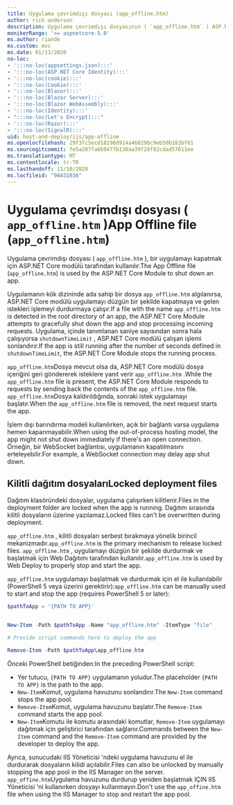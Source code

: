 ```yaml
---
title: Uygulama çevrimdışı dosyası (app_offline.htm)
author: rick-anderson
description: Uygulama çevrimdışı dosyasının ( `app_offline.htm` ) ASP.NET Core modülüyle nasıl çalıştığını öğrenin.
monikerRange: '>= aspnetcore-5.0'
ms.author: riande
ms.custom: mvc
ms.date: 01/13/2020
no-loc:
- ':::no-loc(appsettings.json):::'
- ':::no-loc(ASP.NET Core Identity):::'
- ':::no-loc(cookie):::'
- ':::no-loc(Cookie):::'
- ':::no-loc(Blazor):::'
- ':::no-loc(Blazor Server):::'
- ':::no-loc(Blazor WebAssembly):::'
- ':::no-loc(Identity):::'
- ":::no-loc(Let's Encrypt):::"
- ':::no-loc(Razor):::'
- ':::no-loc(SignalR):::'
uid: host-and-deploy/iis/app-offline
ms.openlocfilehash: 29f3fc5ecd18196d914a46629bc9eb50b183bf61
ms.sourcegitcommit: fe5a287fa6b9477b130aa39728f82cdad57611ee
ms.translationtype: MT
ms.contentlocale: tr-TR
ms.lasthandoff: 11/10/2020
ms.locfileid: "94431036"
---
```

# <a name="app-offline-file-app_offlinehtm"></a><span data-ttu-id="64d36-103">Uygulama çevrimdışı dosyası ( `app_offline.htm` )</span><span class="sxs-lookup"><span data-stu-id="64d36-103">App Offline file (`app_offline.htm`)</span></span>

<span data-ttu-id="64d36-104">Uygulama çevrimdışı dosyası ( `app_offline.htm` ), bir uygulamayı kapatmak için ASP.NET Core modülü tarafından kullanılır.</span><span class="sxs-lookup"><span data-stu-id="64d36-104">The App Offline file (`app_offline.htm`) is used by the ASP.NET Core Module to shut down an app.</span></span>

<span data-ttu-id="64d36-105">Uygulamanın kök dizininde ada sahip bir dosya `app_offline.htm` algılanırsa, ASP.NET Core modülü uygulamayı düzgün bir şekilde kapatmaya ve gelen istekleri işlemeyi durdurmaya çalışır.</span><span class="sxs-lookup"><span data-stu-id="64d36-105">If a file with the name `app_offline.htm` is detected in the root directory of an app, the ASP.NET Core Module attempts to gracefully shut down the app and stop processing incoming requests.</span></span> <span data-ttu-id="64d36-106">Uygulama, içinde tanımlanan saniye sayısından sonra hala çalışıyorsa `shutdownTimeLimit` , ASP.NET Core modülü çalışan işlemi sonlandırır.</span><span class="sxs-lookup"><span data-stu-id="64d36-106">If the app is still running after the number of seconds defined in `shutdownTimeLimit`, the ASP.NET Core Module stops the running process.</span></span>

<span data-ttu-id="64d36-107">`app_offline.htm`Dosya mevcut olsa da, ASP.NET Core modülü dosya içeriğini geri göndererek isteklere yanıt verir `app_offline.htm` .</span><span class="sxs-lookup"><span data-stu-id="64d36-107">While the `app_offline.htm` file is present, the ASP.NET Core Module responds to requests by sending back the contents of the `app_offline.htm` file.</span></span> <span data-ttu-id="64d36-108">`app_offline.htm`Dosya kaldırıldığında, sonraki istek uygulamayı başlatır.</span><span class="sxs-lookup"><span data-stu-id="64d36-108">When the `app_offline.htm` file is removed, the next request starts the app.</span></span>

<span data-ttu-id="64d36-109">İşlem dışı barındırma modeli kullanılırken, açık bir bağlantı varsa uygulama hemen kapanmayabilir.</span><span class="sxs-lookup"><span data-stu-id="64d36-109">When using the out-of-process hosting model, the app might not shut down immediately if there's an open connection.</span></span> <span data-ttu-id="64d36-110">Örneğin, bir WebSocket bağlantısı, uygulamanın kapatılmasını erteleyebilir.</span><span class="sxs-lookup"><span data-stu-id="64d36-110">For example, a WebSocket connection may delay app shut down.</span></span>

## <a name="locked-deployment-files"></a><span data-ttu-id="64d36-111">Kilitli dağıtım dosyaları</span><span class="sxs-lookup"><span data-stu-id="64d36-111">Locked deployment files</span></span>

<span data-ttu-id="64d36-112">Dağıtım klasöründeki dosyalar, uygulama çalışırken kilitlenir.</span><span class="sxs-lookup"><span data-stu-id="64d36-112">Files in the deployment folder are locked when the app is running.</span></span> <span data-ttu-id="64d36-113">Dağıtım sırasında kilitli dosyaların üzerine yazılamaz.</span><span class="sxs-lookup"><span data-stu-id="64d36-113">Locked files can't be overwritten during deployment.</span></span>

<span data-ttu-id="64d36-114">`app_offline.htm` , kilitli dosyaları serbest bırakmaya yönelik birincil mekanizmadır.</span><span class="sxs-lookup"><span data-stu-id="64d36-114">`app_offline.htm` is the primary mechanism to release locked files.</span></span> <span data-ttu-id="64d36-115">`app_offline.htm` , uygulamayı düzgün bir şekilde durdurmak ve başlatmak için Web Dağıtımı tarafından kullanılır.</span><span class="sxs-lookup"><span data-stu-id="64d36-115">`app_offline.htm` is used by Web Deploy to properly stop and start the app.</span></span>

<span data-ttu-id="64d36-116">`app_offline.htm` uygulamayı başlatmak ve durdurmak için el ile kullanılabilir (PowerShell 5 veya üzerini gerektirir):</span><span class="sxs-lookup"><span data-stu-id="64d36-116">`app_offline.htm` can be manually used to start and stop the app (requires PowerShell 5 or later):</span></span>

```powershell
$pathToApp = '{PATH TO APP}'


New-Item -Path $pathToApp -Name "app_offline.htm" -ItemType "file"

# Provide script commands here to deploy the app

Remove-Item -Path $pathToApp\app_offline.htm
```

<span data-ttu-id="64d36-117">Önceki PowerShell betiğinden:</span><span class="sxs-lookup"><span data-stu-id="64d36-117">In the preceding PowerShell script:</span></span>

* <span data-ttu-id="64d36-118">Yer tutucu, `{PATH TO APP}` uygulamanın yoludur.</span><span class="sxs-lookup"><span data-stu-id="64d36-118">The placeholder `{PATH TO APP}` is the path to the app.</span></span>
* <span data-ttu-id="64d36-119">`New-Item`Komut, uygulama havuzunu sonlandırır.</span><span class="sxs-lookup"><span data-stu-id="64d36-119">The `New-Item` command stops the app pool.</span></span>
* <span data-ttu-id="64d36-120">`Remove-Item`Komut, uygulama havuzunu başlatır.</span><span class="sxs-lookup"><span data-stu-id="64d36-120">The `Remove-Item` command starts the app pool.</span></span>
* <span data-ttu-id="64d36-121">`New-Item`Komutu ile komutu arasındaki komutlar, `Remove-Item` uygulamayı dağıtmak için geliştirici tarafından sağlanır.</span><span class="sxs-lookup"><span data-stu-id="64d36-121">Commands between the `New-Item` command and the `Remove-Item` command are provided by the developer to deploy the app.</span></span>

<span data-ttu-id="64d36-122">Ayrıca, sunucudaki IIS Yöneticisi 'ndeki uygulama havuzunu el ile durdurarak dosyaların kilidi açılabilir.</span><span class="sxs-lookup"><span data-stu-id="64d36-122">Files can also be unlocked by manually stopping the app pool in the IIS Manager on the server.</span></span> <span data-ttu-id="64d36-123">`app_offine.htm`Uygulama havuzunu durdurup yeniden başlatmak IÇIN IIS Yöneticisi 'ni kullanırken dosyayı kullanmayın.</span><span class="sxs-lookup"><span data-stu-id="64d36-123">Don't use the `app_offine.htm` file when using the IIS Manager to stop and restart the app pool.</span></span>
